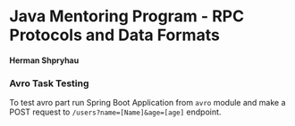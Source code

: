 # Java Mentoring Program - RPC Protocols and Data Formats
#### Herman Shpryhau
### Avro Task Testing
To test avro part run Spring Boot Application from `avro` module and make a POST request to `/users?name=[Name]&age=[age]` endpoint.

